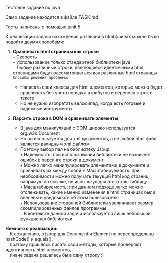 Тестовое задание по java

Само задание находится в файле TASK.md

Тесты написаны с помощью junit 5

К реализации задачи нахождения различий в html файлах можно было подойти двумя способами:
1. **Сравнивать html страницы как строки**\
`+` Скорость\
`+` Использование только стандартной библиотеки java\
`-` Любые различные строки, являющиеся идентичными html страницами будут рассматриваться как различные html страницы\
`Способы решения проблемы:`
   - Написать свои классы для html элементов, которые можно будет сравнивать без учета порядка атрибутов и переноса строк в тексте
   - Но не нужно изобретать велосипед, когда есть готовые и надежные инструменты


2. **Парсить строки в DOM и сравнивать элементы**
    - В java для манипуляций с DOM широко используется org.w3c.Document
    - Но он используется для xml документов, а не любой html файл является валидным xml файлом
    - Поэтому выбор пал на библиотеку Jsoup\
   `+` Надежность: при использовании библиотеки не возникнет ошибок в парсинге строки в документ\
   `+` Можно легко манипулировать элементами в документе и сравнивать их между собой
   `+` Масштабируемость: при необходимости можно получать текущий html код страниц напрямую по ссылке, не используя для этого хэш таблицу\
   `+` Масштабируемость: при данном подходе легко можно отслеживать, какие именно изменения в html страницах были внесены и уведомлять об этом пользователя\
    `-` Использование сторонней библиотеки увеличивает размер скомпилированных файлов программы\
   `-` В контексте данной задачи используется лишь небольшой функционал библиотеки


**Немного о реализации:**\
&emsp;К сожалению, в jsoup для Document и Element не переопределены hashCode() и equals(),\
&emsp;поэтому пришлось писать свои методы, которые проверяют идентичность html элементов,\
&emsp;иначе задача решалась бы в одну строку :)